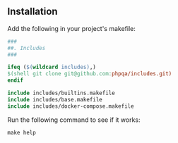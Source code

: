 ## Installation
        
Add the following in your project's makefile:

```makefile
###
##. Includes
###

ifeq ($(wildcard includes),)
$(shell git clone git@github.com:phpqa/includes.git)
endif

include includes/builtins.makefile
include includes/base.makefile
include includes/docker-compose.makefile
```

Run the following command to see if it works:

```shell
make help
```
